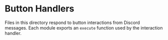 # Button Handlers

Files in this directory respond to button interactions from Discord messages.
Each module exports an `execute` function used by the interaction handler.
